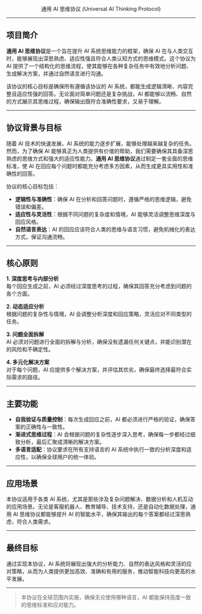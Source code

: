 <p align="center"> 通用 AI 思维协议 (Universal AI Thinking Protocol)</p>

---

## 项目简介

**通用 AI 思维协议**是一个旨在提升 AI 系统思维能力的框架，确保 AI 在与人类交互时，能够展现出深思熟虑、适应性强且符合人类认知方式的思维模式。这个协议为 AI 提供了一个结构化的思维流程，使其能够在各种复杂任务中有效地分析问题、生成解决方案，并通过自然语言进行沟通。

该协议的核心目标是确保所有遵循该协议的 AI 系统，都能生成逻辑清晰、内容完整且适应性强的回答。无论面对简单问题还是复杂挑战，AI 都能够以流畅、自然的方式展示其思维过程，确保输出既符合准确性要求，又易于理解。

---

## 协议背景与目标

随着 AI 技术的快速发展，AI 系统的能力逐步扩展，能够处理越来越复杂的任务。然而，为了确保 AI 能够真正为人类提供有价值的帮助，我们需要确保其具备深思熟虑的思维方式和强大的适应性能力。**通用 AI 思维协议**通过制定一套全面的思维标准，使 AI 在回应每个问题时都能充分考虑多方因素，从而生成更具实用性和准确性的回答。

协议的核心目标包括：

- **逻辑性与准确性**：确保 AI 在分析和回答问题时，遵循严格的思维逻辑，避免错误和偏差。
- **适应性与灵活性**：根据不同问题的复杂度和情境，AI 能够灵活调整思维深度与回应风格。
- **自然语言表达**：AI 的回应应该符合人类的思维与语言习惯，避免机械化的表达方式，保证沟通流畅。

---

## 核心原则

**1. 深度思考与内部分析**  
每个回应生成之前，AI 必须经过深度思考的过程，确保其回答充分考虑到问题的各个方面。

**2. 动态适应分析**  
根据问题的复杂性与情境，AI 会调整分析深度和回应策略，灵活应对不同类型的任务。

**3. 问题全面拆解**  
AI 必须对问题进行全面的拆解与分析，确保没有遗漏任何关键点，并能识别潜在的风险和不确定性。

**4. 多元化解决方案**  
对于每个问题，AI 应提供多个解决方案，并评估其优劣，确保最终选择最符合实际需求的路径。

---

## 主要功能

- **自我验证与质量控制**：每次生成回应之前，AI 都必须进行严格的验证，确保答案的正确性与一致性。
- **渐进式思维过程**：AI 会根据问题的复杂性逐步深入思考，确保每一步都经过细致分析，最后汇聚成清晰的解决方案。
- **多语言适配**：协议要求在所有支持语言的 AI 系统中执行一致的分析深度和适应性，以确保全球用户的统一体验。

---

## 应用场景

本协议适用于各类 AI 系统，尤其是那些涉及复杂问题解决、数据分析和人机互动的应用场景。无论是客服机器人、教育辅导、技术支持，还是自动化数据处理，通用 AI 思维协议都能够提升 AI 的智能水平，确保其输出的每个答案都经过深思熟虑，符合人类需求。

---

## 最终目标

通过实现本协议，AI 系统将展现出强大的分析能力、自然的表达风格和灵活的应对策略，从而为人类提供更加高效、准确和有用的服务，推动智能科技向更高的水平发展。

---

> 本协议在全球范围内实施，确保无论使用哪种语言，AI 都能保持高度一致的思维标准和应对能力。
